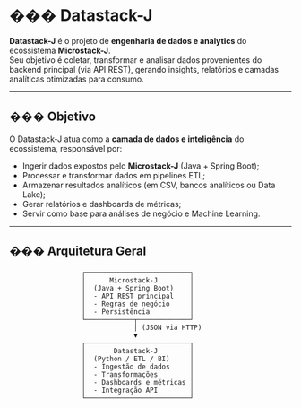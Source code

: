 # ��� Datastack-J

**Datastack-J** é o projeto de **engenharia de dados e analytics** do ecossistema **Microstack-J**.  
Seu objetivo é coletar, transformar e analisar dados provenientes do backend principal (via API REST), gerando insights, relatórios e camadas analíticas otimizadas para consumo.

---

## ��� Objetivo

O Datastack-J atua como a **camada de dados e inteligência** do ecossistema, responsável por:
- Ingerir dados expostos pelo **Microstack-J** (Java + Spring Boot);
- Processar e transformar dados em pipelines ETL;
- Armazenar resultados analíticos (em CSV, bancos analíticos ou Data Lake);
- Gerar relatórios e dashboards de métricas;
- Servir como base para análises de negócio e Machine Learning.

---

## ���️ Arquitetura Geral

                      ┌──────────────────────────┐
                      │      Microstack-J        │
                      │  (Java + Spring Boot)    │
                      │  - API REST principal    │
                      │  - Regras de negócio     │
                      │  - Persistência          │
                      └────────────┬─────────────┘
                                   │ (JSON via HTTP)
                                   ▼
                      ┌──────────────────────────┐
                      │       Datastack-J        │
                      │  (Python / ETL / BI)     │
                      │  - Ingestão de dados     │
                      │  - Transformações        │
                      │  - Dashboards e métricas │
                      │  - Integração API        │
                      └──────────────────────────┘

